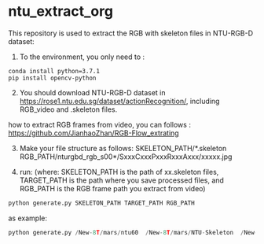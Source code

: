 # ntu_extract_org

This repository is used to extract the RGB with skeleton files in NTU-RGB-D dataset:

1. To the environment, you only need to : 

```
conda install python=3.7.1
pip install opencv-python
```

2. You should download NTU-RGB-D dataset in https://rose1.ntu.edu.sg/dataset/actionRecognition/, including RGB_video and .skeleton files.

how to extract RGB frames from video, you can follows : https://github.com/JianhaoZhan/RGB-Flow_extrating

3. Make your file structure as follows:
  SKELETON_PATH/\*.skeleton
  RGB_PATH/nturgbd_rgb_s00\*/SxxxCxxxPxxxRxxxAxxx/xxxxx.jpg
  
4. run: (where: SKELETON_PATH is the path of xx.skeleton files, TARGET_PATH is the path where you save processed files, and RGB_PATH is the RGB frame path you extract from video)
  ```python
  python generate.py SKELETON_PATH TARGET_PATH RGB_PATH
  ```
  as example:
  ```python
  python generate.py /New-8T/mars/ntu60  /New-8T/mars/NTU-Skeleton  /New-8T/mars/NTU_RGB
  ```
